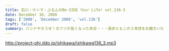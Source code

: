 ```yaml
---
title: 石川・ホンマ・ぶるんのBe-SIDE Your Life! vol.136-3
date: December 10, 2008
tags: ['2008', 'December 2008', 'vol.136']
draft: false
summary: バンドやろうぜ！のフリが長くなった本日・・・是非ともこの３本目をお聴きいただき・・・そして４本目へ・・・NAMAE
---
```


http://project-phi.ddo.jp/ishikawa/ishikawa136_3.mp3
